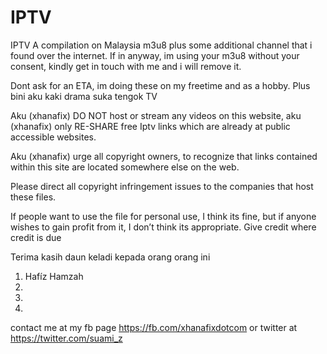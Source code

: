 # IPTV
IPTV
A compilation on Malaysia m3u8 plus some additional channel that i found over the internet. If in anyway, im using your m3u8 without your consent, kindly get in touch with me and i will remove it.

Dont ask for an ETA, im doing these on my freetime and as a hobby. Plus bini aku kaki drama suka tengok TV

Aku (xhanafix) DO NOT host or stream any videos on this website, aku (xhanafix) only RE-SHARE free Iptv links which are already at public accessible websites.

Aku (xhanafix) urge all copyright owners, to recognize that links contained within this site are located somewhere else on the web.

Please direct all copyright infringement issues to the companies that host these files.

If people want to use the file for personal use, I think its fine, but if anyone wishes to gain profit from it, I don’t think its appropriate. Give credit where credit is due


Terima kasih daun keladi kepada orang orang ini
1. Hafíz Hamzah
2.
3.
4. 

contact me at my fb page https://fb.com/xhanafixdotcom or twitter at https://twitter.com/suami_z
